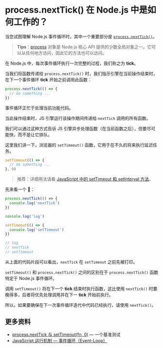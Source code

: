 # process.nextTick() 在 Node.js 中是如何工作的？

当您试图理解 Node.js 事件循环时，其中一个重要部分是 [`process.nextTick()`](https://nodejs.org/docs/latest/api/process.html#process_process_nexttick_callback_args)。

> **Tips**：[process](https://nodejs.org/api/process.html) 对象是 Node.js 核心 API 提供的少数全局对象之一。它可以从任何地方访问，因此它的方法也可以访问。

在 Node.js 中，每次事件循环执行一次完整的过程，我们称之为 **tick**。

当我们将函数传递给 `process.nextTick()` 时，我们指示引擎在当前操作结束时，在下一个事件循环 **tick** 开始之前调用此函数：

```js
process.nextTick(() => {
  // do something ...
})
```

事件循环正忙于处理当前功能代码。

当此操作结束时，JS 引擎运行该操作期间传递给 `nextTick` 调用的所有函数。

我们可以通过这种方式告诉 JS 引擎异步处理函数（在当前函数之后），但要尽可能快，而不是让它排队。

这里我们讲一下，浏览器的 `setTimeout()` 函数，它用于在不久的将来执行延迟任务。

```js
setTimeout(() => {
  // do something ...
}, 0)
```

> 推荐：详细用法请看 [JavaScript 中的 setTimeout 和 setInterval 方法](https://github.com/lio-zero/blog/blob/main/JavaScript/JavaScript%20%E4%B8%AD%E7%9A%84%20setTimeout%20%E5%92%8C%20setInterval%20%E6%96%B9%E6%B3%95.md#javascript-%E4%B8%AD%E7%9A%84-settimeout-%E5%92%8C-setinterval-%E6%96%B9%E6%B3%95)。

先来看一个 🌰：

```js
process.nextTick(() => {
  console.log('nextTick')
})

console.log('log')

setTimeout(() => {
  console.log('setTimeout')
})

// log
// nextTick
// setTimeout
```

从上面的代码片段可以看出，`nextTick` 在 `setTimeout` 之前先被打印。

`setTimeout()` 和 `process.nextTick()` 之间的区别在于 `process.nextTick()` 函数特定于 Node.js 事件循环。

调用 `setTimeout()` 将在下一个 **tick** 结束时执行函数，这比使用 `nextTick()` 时要晚得多，后者将优先处理调用并在下一 **tick** 开始前执行。

所以，如果要确保在下一次事件循环迭代中代码已经执行，请使用 `nextTick()`。

## 更多资料

- [process.nextTick 与 setTimeout(fn, 0)](https://gist.github.com/mmalecki/1257394) — 一个基准测试
- [JavaScript 运行机制 — 事件循环（Event-Loop）](https://github.com/lio-zero/blog/blob/main/JavaScript/JavaScript%20%E8%BF%90%E8%A1%8C%E6%9C%BA%E5%88%B6%20%E2%80%94%20%E4%BA%8B%E4%BB%B6%E5%BE%AA%E7%8E%AF%EF%BC%88Event-Loop%EF%BC%89.md)
